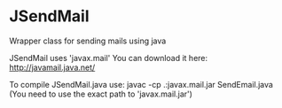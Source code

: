 JSendMail
=========

Wrapper class for sending mails using java 

JSendMail uses 'javax.mail'
You can download it here: http://javamail.java.net/

To compile JSendMail.java use:
javac -cp .:javax.mail.jar SendEmail.java 
(You need to use the exact path to 'javax.mail.jar')